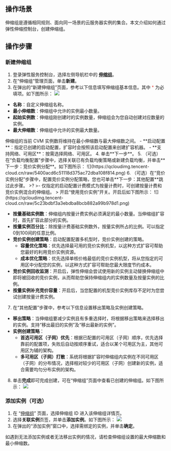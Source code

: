 ## 操作场景
伸缩组是遵循相同规则、面向同一场景的云服务器实例的集合。本文介绍如何通过弹性伸缩控制台，创建伸缩组。


## 操作步骤

### 新建伸缩组
1. 登录弹性服务控制台，选择左侧导航栏中的 **[伸缩组](https://console.cloud.tencent.com/autoscaling/group?rid=1)**。
2. 在“伸缩组”管理页面，单击**新建**。
3. 在弹出的“新建伸缩组”页面，参考以下信息填写伸缩组基本信息。其中 <label style="color:#e1504a;">*</label> 为必填项。如下图所示：
![](https://qcloudimg.tencent-cloud.cn/raw/910078b45473aeccba7b05fda33d3dff.png)
 - **名称**：自定义伸缩组名称。
 - **最小伸缩数**：伸缩组中允许的实例最小数量。
 - **起始实例数**：伸缩组刚创建时的实例数量，伸缩组会为您自动创建对应数量的实例。
 - **最大伸缩数**：伸缩组中允许的实例最大数量。
<dx-alert infotype="explain" title="">
伸缩组的当前 CVM 实例数将维持在最小伸缩数与最大伸缩数之间。
</dx-alert>
 - **启动配置**：指定已创建的启动配置，扩容时会按照该启动配置来创建扩容机器。
 - **支持网络、可用区**：按需选择网络、可用区。
4. 单击**下一步**。
5. （可选）在“负载均衡配置”步骤中，选择关联已有负载均衡策略或新建负载均衡，并单击**下一步：竞价实例分配**。如下图所示：
![](https://qcloudimg.tencent-cloud.cn/raw/5400acd6c51118d375ac72dba108f814.png)
6. （可选）在“竞价实例分配”步骤中，配置竞价实例分配策略，您也可单击**下一步：其他配置**跳过此步骤。
>?
>- 仅指定的启动配置计费模式为按量计费时，可创建按量计费和竞价实例混合的伸缩组。
>
开启“使用竞价实例”开关。开启后如下图所示：
![](https://qcloudimg.tencent-cloud.cn/raw/5c23bdbf3a3ebdba8bcb882a99b978d1.png)

  - **按量基础实例数**：伸缩组内按量计费实例必须满足的最小数量。当伸缩组扩容时，首先扩容此部分的实例。
 - **按量实例百分比**：除按量计费基础实例数外，按量实例所占的比例。可以指定0到100间的任意比例。
 - **竞价实例创建策略**：启动配置配置多机型时，竞价实例创建的策略。
    - **容量优化策略**：优先选择最可用的竞价实例机型，以这种方式扩容可帮助您最好的利用竞价实例资源。
    - **成本优化策略**：优先选择单核价格最低的竞价实例机型，将从您指定的可用区中分配您的实例，以这种方式扩容可帮助您最大限度节约成本。
 -  **竞价实例回收监测**：开启后，弹性伸缩会尝试使用新的实例主动替换伸缩组中即将被回收的竞价实例，从而帮助您保持伸缩组内的实例数量及按量实例的比例。
 - **按量实例补充竞价容量**：开启后，当您配置的机型竞价实例库存不足时为您尝试创建按量计费实例。
7. 在“其他配置”步骤中，参考以下信息设置移出策略及实例创建策略。
 - **移出策略**：当伸缩组要减少实例且有多重选择时，将根据移出策略来选择移出的实例。支持“移出最旧的实例”及“移出最新的实例”。
 - **实例创建策略**：
	 - **首选可用区（子网）优先**：根据已配置的可用区（子网）顺序，优先选择靠前的配置项，失败后自动按顺序重试，适合以某个可用区为主，其他可用区为辅的架构。
	- **多可用区（子网）打散**：系统将根据扩容时伸缩组内实例在不同可用区（子网）的分布情况，选择相对较少的可用区（子网）创建新的实例，适合需要均匀分布实例的架构。 
8. 单击**完成**即可完成创建，可在“伸缩组”页面中查看已创建的伸缩组。如下图所示：
![](https://qcloudimg.tencent-cloud.cn/raw/d2879aa84d2e996bd423664a4e2db77a.png)


### 添加实例（可选）
1. 在 “[伸缩组](https://console.cloud.tencent.com/autoscaling/group?rid=1)” 页面，选择伸缩组 ID 进入该伸缩组详情页。
2. 选择**关联实例**页签，并单击**添加实例**。如下图所示：
![](https://qcloudimg.tencent-cloud.cn/raw/c8cfd29f20d09d60d2d340b8a0c9cbc2.png)
3. 在弹出的“添加实例”窗口中，选择需绑定的实例，并单击**确定**。
<dx-alert infotype="explain" title="">
如遇到无法添加实例或者无法移出实例的情况，请检查伸缩组设置的最大伸缩数和最小伸缩数。
</dx-alert>
